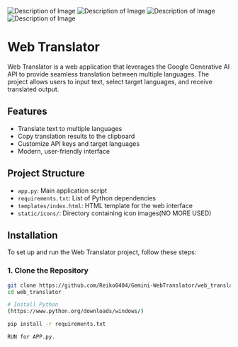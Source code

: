 ![Description of Image](https://cdn.discordapp.com/attachments/1166915484885717082/1281308794428854375/Capture.PNG?ex=66db3f4e&is=66d9edce&hm=1ece900b4597f07919eb5cb98b760f04c1e9deeb1be4119e727b9d44955ffe3c&)
![Description of Image](https://cdn.discordapp.com/attachments/1166915484885717082/1281308794768461876/Capture2.PNG?ex=66db3f4e&is=66d9edce&hm=f14cf69bcc8247cac0bab114dea6261723e24e672f9119831ac9a6b0e6e38b92&)
![Description of Image](https://cdn.discordapp.com/attachments/1166915484885717082/1281308795124973620/Capture3.PNG?ex=66db3f4e&is=66d9edce&hm=8540908398157e861ec5b3845fd649fb92a90c16b11d4489d9353e80c8c3d094&)
![Description of Image](https://cdn.discordapp.com/attachments/1166915484885717082/1281308795489751125/Capture4.PNG?ex=66db3f4e&is=66d9edce&hm=2089c2753e2d769e0460e65cb2961701c6a448f6cbe6c0b4423533bab23c9ac3&)


# Web Translator

Web Translator is a web application that leverages the Google Generative AI API to provide seamless translation between multiple languages. The project allows users to input text, select target languages, and receive translated output.

## Features

- Translate text to multiple languages
- Copy translation results to the clipboard
- Customize API keys and target languages
- Modern, user-friendly interface

## Project Structure

- `app.py`: Main application script
- `requirements.txt`: List of Python dependencies
- `templates/index.html`: HTML template for the web interface
- `static/icons/`: Directory containing icon images(NO MORE USED)


## Installation

To set up and run the Web Translator project, follow these steps:

### 1. Clone the Repository

```bash
git clone https://github.com/Reiko0404/Gemini-WebTranslator/web_translator.git
cd web_translator

# Install Python
(https://www.python.org/downloads/windows/)

pip install -r requirements.txt

RUN for APP.py.

